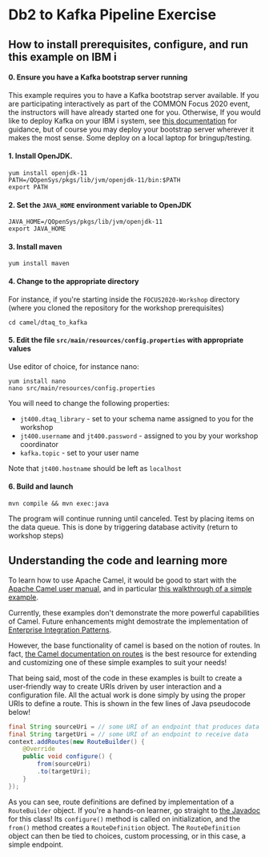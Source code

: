 # Db2 to Kafka Pipeline Exercise

## How to install prerequisites, configure, and run this example on IBM i

#### 0. Ensure you have a Kafka bootstrap server running
This example requires you to have a Kafka bootstrap server available. If you are 
participating interactively as part of the COMMON Focus 2020 event, the instructors
will have already started one for you. Otherwise, If
you would like to deploy Kafka on your IBM i system, see [this documentation](../EXERCISE_1.md)
for guidance, but of course you may deploy your bootstrap server wherever it makes the
most sense. Some deploy on a local laptop for bringup/testing. 

#### 1. Install OpenJDK. 
```
yum install openjdk-11
PATH=/QOpenSys/pkgs/lib/jvm/openjdk-11/bin:$PATH
export PATH
```

#### 2. Set the `JAVA_HOME` environment variable to OpenJDK
```
JAVA_HOME=/QOpenSys/pkgs/lib/jvm/openjdk-11
export JAVA_HOME
```

#### 3. Install maven
```
yum install maven
```

#### 4. Change to the appropriate directory
For instance, if you're starting inside the `FOCUS2020-Workshop` directory
(where you cloned the repository for the workshop prerequisites)
```
cd camel/dtaq_to_kafka
```

#### 5. Edit the file `src/main/resources/config.properties` with appropriate values
Use editor of choice, for instance nano:
```
yum install nano
nano src/main/resources/config.properties
```
You will need to change the following properties:
- `jt400.dtaq_library` - set to your schema name assigned to you for the workshop
- `jt400.username` and `jt400.password` - assigned to you by your workshop coordinator
- `kafka.topic` - set to your user name

Note that `jt400.hostname` should be left as `localhost`

#### 6. Build and launch
```
mvn compile && mvn exec:java
```
The program will continue running until canceled.
Test by placing items on the data queue. This is done by triggering database activity 
(return to workshop steps)


## Understanding the code and learning more

To learn how to use Apache Camel, it would be good to start with the
[Apache Camel user manual](https://camel.apache.org/manual/latest/index.html),
and in particular [this walkthrough of a simple example](https://camel.apache.org/manual/latest/walk-through-an-example.html).

Currently, these examples don't demonstrate the more powerful capabilities of Camel.
Future enhancements might demostrate the implementation of [Enterprise Integration Patterns](https://camel.apache.org/components/latest/eips/enterprise-integration-patterns.html).

However, the base functionality of camel is based on the notion of routes. In fact, [the Camel documentation on routes](https://camel.apache.org/manual/latest/routes.html)
is the best resource for extending and customizing one of these simple examples to suit your needs!

That being said, most of the code in these examples is built to create a user-friendly
way to create URIs driven by user interaction and a configuration file. 
All the actual work is done simply by using the proper URIs to define a route.
This is shown in the few lines of Java pseudocode below!

```java
final String sourceUri = // some URI of an endpoint that produces data
final String targetUri = // some URI of an endpoint to receive data
context.addRoutes(new RouteBuilder() {
    @Override
    public void configure() {
        from(sourceUri)
        .to(targetUri); 
    }
});
```
As you can see, route definitions are defined by implementation of a `RouteBuilder` object.
If you're a hands-on learner, go straight to [the Javadoc](https://www.javadoc.io/doc/org.apache.camel/camel-core/3.0.0-RC1/org/apache/camel/builder/RouteBuilder.html)
for this class! Its `configure()` method is called on initialization, and the `from()`
method creates a `RouteDefinition` object. The `RouteDefinition` object can then be tied
to choices, custom processing, or in this case, a simple endpoint.
